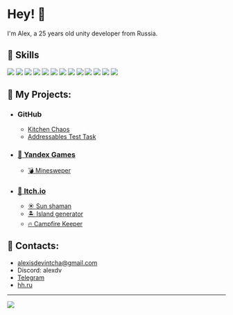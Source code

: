 # Hey! 👋

I'm Alex, a 25 years old unity developer from Russia.

## 🌟 Skills
![](https://img.shields.io/badge/.net-blue?style=flat&logo=dotnet)
![](https://img.shields.io/badge/c%23-gark_green?style=flat&logo=sharp)
![](https://img.shields.io/badge/Unity-black?style=flat&logo=Unity)
![](https://img.shields.io/badge/Zenject-black?style=flat&logo=zotero)
![](https://img.shields.io/badge/UniTask-black?style=flat&logo=unity)
![](https://img.shields.io/badge/UniRx-black?style=flat&logo=unity)
![](https://img.shields.io/badge/Addressables-black?style=flat&logo=unity)
![](https://img.shields.io/badge/DOTween-black?style=flat&logo=unity)
![](https://img.shields.io/badge/Cinemachine-black?style=flat&logo=unity)
![](https://img.shields.io/badge/Netcode-black?style=flat&logo=unity)
![](https://img.shields.io/badge/Yandex-SDK-red)
![](https://img.shields.io/badge/GamePush-SDK-green)
![](https://img.shields.io/badge/SOLID-grey?style=flat&logo=solid)

## 🔧 My Projects:
- ###    GitHub
  - [Kitchen Chaos](https://github.com/A1exdV/Kitchen-Chaos)
  - [Addressables Test Task](https://github.com/A1exdV/Creobit-Test-Task)
- ### [👾 Yandex Games](https://yandex.ru/games/developer/60563)
  - [💣 Minesweper](https://yandex.ru/games/app/232565)
- ### [👾 Itch.io](https://alexdv1.itch.io/)
  - [☀️ Sun shaman](https://alexdv1.itch.io/sunshaman)
  - [🏝 Island generator](https://alexdv1.itch.io/simple-island-generator)
  - [🔥 Campfire Keeper](https://alexdv1.itch.io/campfire-keeper)

## 📝 Contacts:

- alexisdevintcha@gmail.com
- Discord: alexdv
- [Telegram](https://telegram.me/a1exdv)
- [hh.ru](https://hh.ru/resume/73ffe1b4ff0d3581da0039ed1f5a4f46564855)

------------------
<img align="middle" src="https://github-visitors-badge.glitch.me/badge?page_id=A1exdV.A1exdV"/>
